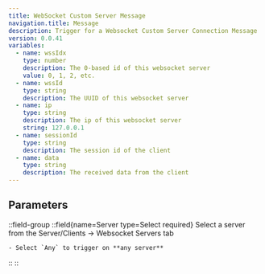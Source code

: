 ```yaml
---
title: WebSocket Custom Server Message
navigation.title: Message
description: Trigger for a Websocket Custom Server Connection Message
version: 0.0.41
variables:
  - name: wssIdx
    type: number
    description: The 0-based id of this websocket server
    value: 0, 1, 2, etc.
  - name: wssId
    type: string
    description: The UUID of this websocket server
  - name: ip
    type: string
    description: The ip of this websocket server
    string: 127.0.0.1
  - name: sessionId
    type: string
    description: The session id of the client
  - name: data
    type: string
    description: The received data from the client
---
```


## Parameters
::field-group
  ::field{name=Server type=Select required}
    Select a server from the Server/Clients -> Websocket Servers tab

    - Select `Any` to trigger on **any server**
  ::
::